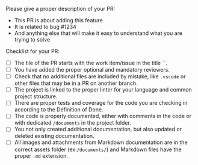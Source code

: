 Please give a proper description of your PR:

- This PR is about adding this feature
- It is related to bug #1234
- And anything else that will make it easy to understand what you are trying to solve

Checklist for your PR:

- [ ] The tile of the PR starts with the work item/issue in the title ``.
- [ ] You have added the proper optional and mandatory reviewers.
- [ ] Check that no additional files are included by mistake, like `.vscode` or other files that may be in a PR on another branch.
- [ ] The project is linked to the proper linter for your language and common project structure.
- [ ] There are proper tests and coverage for the code you are checking in according to the Definition of Done.
- [ ] The code is properly documented, either with comments in the code or with dedicated `/documents` in the project folder.
- [ ] You not only created additional documentation, but also updated or deleted existing documentation.
- [ ] All images and attachments from Markdown documentation are in the correct assets folder (ex:`/documents/`) and Markdown files have the proper `.md` extension.
